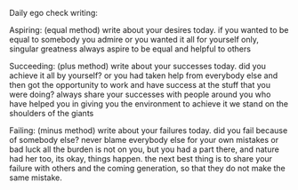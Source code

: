 Daily ego check writing:

Aspiring: (equal method)
	write about your desires today.
	if you wanted to be equal to somebody you admire or you wanted it all for yourself only, singular greatness
	always aspire to be equal and helpful to others

Succeeding: (plus method)
	write about your successes today.
	did you achieve it all by yourself?
	or you had taken help from everybody else and then got the opportunity to work and have success at the stuff that you were doing?
	always share your successes with people around you who have helped you in giving you the environment to achieve it
	we stand on the shoulders of the giants

Failing: (minus method)
	write about your failures today.
	did you fail because of somebody else?
	never blame everybody else for your own mistakes or bad luck
	all the burden is not on you, but you had a part there, and nature had her too, its okay, things happen.
	the next best thing is to share your failure with others and the coming generation, so that they do not make the same mistake.

